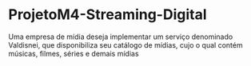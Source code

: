 # ProjetoM4-Streaming-Digital
Uma empresa de mídia deseja implementar um serviço denominado Valdisnei, que disponibiliza seu catálogo de mídias, cujo o qual contém músicas, filmes, séries e demais mídias

